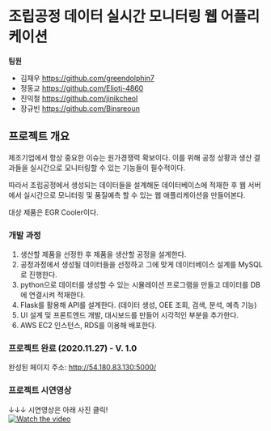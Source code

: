 # 조립공정 데이터 실시간 모니터링 웹 어플리케이션


**팀원** 

+ 김재우 https://github.com/greendolphin7
+ 정동교 https://github.com/Eliotj-4860  
+ 진익철 https://github.com/jinikcheol  
+ 장규빈 https://github.com/Binsreoun  

## 프로젝트 개요

제조기업에서 항상 중요한 이슈는 원가경쟁력 확보이다. 이를 위해 공정 상황과 생산 결과들을 실시간으로 모니터링할 수 있는 기능들이 필수적이다.

따라서 조립공정에서 생성되는 데이터들을 설계해둔 데이터베이스에 적재한 후 웹 서버에서 실시간으로 모니터링 및 품질예측 할 수 있는 웹 애플리케이션을 만들어본다.  

대상 제품은 EGR Cooler이다.


### 개발 과정

1. 생산할 제품을 선정한 후 제품을 생산할 공정을 설계한다.    
2. 공정과정에서 생성될 데이터들을 선정하고 그에 맞게 데이터베이스 설계를 MySQL로 진행한다.  
3. python으로 데이터를 생성할 수 있는 시뮬레이션 프로그램을 만들고 데이터를 DB에 연결시켜 적재한다.  
4. Flask를 활용해 API를 설계한다. (데이터 생성, OEE 조회, 검색, 분석, 예측 기능)  
5. UI 설계 및 프론트엔드 개발, 대시보드를 만들어 시각적인 부분을 추가한다.  
6. AWS EC2 인스턴스, RDS를 이용해 배포한다.  



### 프로젝트 완료 (2020.11.27) - V. 1.0

완성된 페이지 주소: http://54.180.83.130:5000/



### 프로젝트 시연영상

↓↓↓ 시연영상은 아래 사진 클릭!  
[![Watch the video](https://i9.ytimg.com/vi/d6pkNx7TiYw/mqdefault.jpg?time=1607255700000&sqp=CJSNs_4F&rs=AOn4CLCQUHJQQt0g2Sw-DA8cUIRvQVQxvQ)](https://youtu.be/d6pkNx7TiYw)

